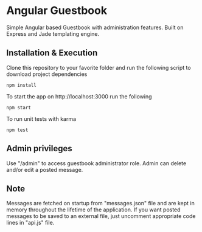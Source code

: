 # Angular Guestbook
Simple Angular based Guestbook with administration features. Built on Express and Jade templating engine.

## Installation & Execution

Clone this repository to your favorite folder and run the following script to download project dependencies

```
npm install
```

To start the app on http://localhost:3000 run the following
```
npm start
```

To run unit tests with karma
```
npm test
```

## Admin privileges
Use "/admin" to access guestbook administrator role. Admin can delete and/or edit a posted message.

## Note
Messages are fetched on startup from "messages.json" file and are kept in memory throughout the lifetime of the application.
If you want posted messages to be saved to an external file, just uncomment appropriate code lines in "api.js" file.